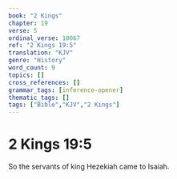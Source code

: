```yaml
---
book: "2 Kings"
chapter: 19
verse: 5
ordinal_verse: 10067
ref: "2 Kings 19:5"
translation: "KJV"
genre: "History"
word_count: 9
topics: []
cross_references: []
grammar_tags: [inference-opener]
thematic_tags: []
tags: ["Bible","KJV","2 Kings"]
---
```


# 2 Kings 19:5

So the servants of king Hezekiah came to Isaiah.
